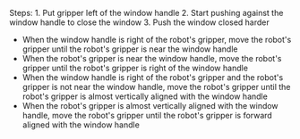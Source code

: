 

Steps:  1. Put gripper left of the window handle  2. Start pushing against the window handle to close the window  3. Push the window closed harder
- When the window handle is right of the robot's gripper, move the robot's gripper until the robot's gripper is near the window handle
- When the robot's gripper is near the window handle, move the robot's gripper until the robot's gripper is right of the window handle
- When the window handle is right of the robot's gripper and the robot's gripper is not near the window handle, move the robot's gripper until the robot's gripper is almost vertically aligned with the window handle
- When the robot's gripper is almost vertically aligned with the window handle, move the robot's gripper until the robot's gripper is forward aligned with the window handle